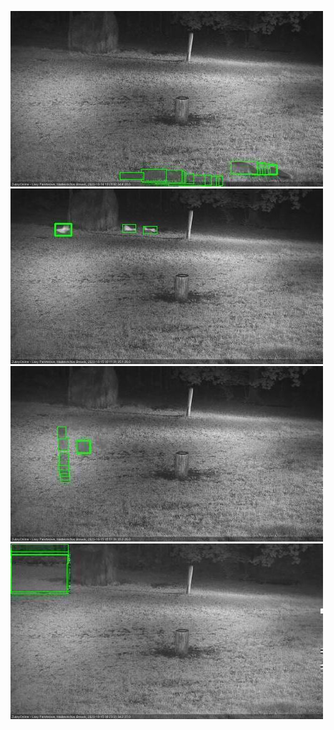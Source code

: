 ![20201014-192702-193707](in2/20201014/20201014-192702-193707_0_.jpg)
![20201015-001022-002024](in2/20201015/20201015-001022-002024_0_.jpg)
![20201015-054529-055531](in2/20201015/20201015-054529-055531_0_.jpg)
![20201015-061559-062605](in2/20201015/20201015-061559-062605_0_.jpg)
